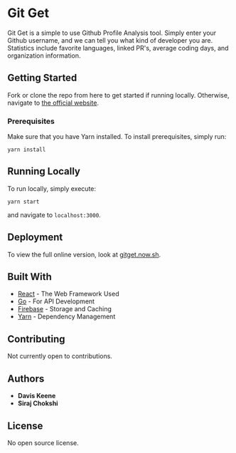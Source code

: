 # Git Get

Git Get is a simple to use Github Profile Analysis tool. Simply enter your Github username, and we can tell you what kind of developer you are. Statistics include favorite languages, linked PR's, average coding days, and organization information.

## Getting Started

Fork or clone the repo from here to get started if running locally. Otherwise, navigate to [the official website](https://gitget.now.sh).

### Prerequisites

Make sure that you have Yarn installed. To install prerequisites, simply run:

```
yarn install
```

## Running Locally

To run locally, simply execute:
```
yarn start
```
and navigate to `localhost:3000`.

## Deployment

To view the full online version, look at [gitget.now.sh](https://gitget.now.sh).

## Built With

* [React](https://reactjs.org/) - The Web Framework Used
* [Go](https://golang.org) - For API Development
* [Firebase](https://firebase.google.com/) - Storage and Caching
* [Yarn](https://classic.yarnpkg.com/lang/en/) - Dependency Management

## Contributing

Not currently open to contributions.

## Authors

* **Davis Keene**
* **Siraj Chokshi**

## License

No open source license.
